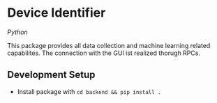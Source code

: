 # Device Identifier
*Python*

This package provides all data collection and machine learning related capabilites. The connection with the GUI ist realized thorugh RPCs.

## Development Setup
- Install package with `cd backend && pip install .`